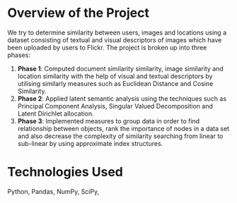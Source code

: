 # Overview of the Project #

 We try to determine similarity between users, images and locations using a dataset consisting of textual and visual descriptors of images which have been uploaded by users to Flickr. The project is broken up into three phases:

 1. **Phase 1**: Computed document similarity similarity, image similarity and location similarity with the help of visual and textual descriptors by utilising similarly measures such as Euclidean Distance and Cosine Similarity. 
 2. **Phase 2**: Applied latent semantic analysis using the techniques such as Principal Component Analysis, Singular Valued Decomposition and Latent Dirichlet allocation.
 3. **Phase 3**: Implemented measures to group data in order to find relationship between objects, rank the importance of nodes in a data set and also decrease the complexity of similarity searching from linear to sub-linear by using approximate index structures.

 # Technologies Used #

 Python, Pandas, NumPy, SciPy,